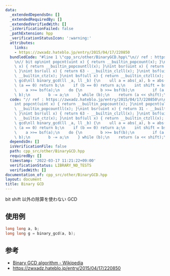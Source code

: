 ```yaml
---
data:
  _extendedDependsOn: []
  _extendedRequiredBy: []
  _extendedVerifiedWith: []
  _isVerificationFailed: false
  _pathExtension: hpp
  _verificationStatusIcon: ':warning:'
  attributes:
    links:
    - https://zwxadz.hateblo.jp/entry/2015/04/17/220850
  bundledCode: "#line 1 \"cpp_src/other/BinaryGCD.hpp\"\n// ref : https://zwxadz.hateblo.jp/entry/2015/04/17/220850\n\
    \n// bit op\nint popcnt(uint x) { return __builtin_popcount(x); }\nint popcnt(ull\
    \ x) { return __builtin_popcountll(x); }\nint bsr(uint x) { return 31 - __builtin_clz(x);\
    \ }\nint bsr(ull x) { return 63 - __builtin_clzll(x); }\nint bsf(uint x) { return\
    \ __builtin_ctz(x); }\nint bsf(ull x) { return __builtin_ctzll(x); }\n\n// binary\
    \ gcd\nll binary_gcd(ll _a, ll _b) {\n    ull a = abs(_a), b = abs(_b);\n    if\
    \ (a == 0) return b;\n    if (b == 0) return a;\n    int shift = bsf(a | b);\n\
    \    a >>= bsf(a);\n    do {\n        b >>= bsf(b);\n        if (a > b) swap(a,\
    \ b);\n        b -= a;\n    } while (b);\n    return (a << shift);\n}\n"
  code: "// ref : https://zwxadz.hateblo.jp/entry/2015/04/17/220850\n\n// bit op\n\
    int popcnt(uint x) { return __builtin_popcount(x); }\nint popcnt(ull x) { return\
    \ __builtin_popcountll(x); }\nint bsr(uint x) { return 31 - __builtin_clz(x);\
    \ }\nint bsr(ull x) { return 63 - __builtin_clzll(x); }\nint bsf(uint x) { return\
    \ __builtin_ctz(x); }\nint bsf(ull x) { return __builtin_ctzll(x); }\n\n// binary\
    \ gcd\nll binary_gcd(ll _a, ll _b) {\n    ull a = abs(_a), b = abs(_b);\n    if\
    \ (a == 0) return b;\n    if (b == 0) return a;\n    int shift = bsf(a | b);\n\
    \    a >>= bsf(a);\n    do {\n        b >>= bsf(b);\n        if (a > b) swap(a,\
    \ b);\n        b -= a;\n    } while (b);\n    return (a << shift);\n}"
  dependsOn: []
  isVerificationFile: false
  path: cpp_src/other/BinaryGCD.hpp
  requiredBy: []
  timestamp: '2022-03-17 11:21:22+09:00'
  verificationStatus: LIBRARY_NO_TESTS
  verifiedWith: []
documentation_of: cpp_src/other/BinaryGCD.hpp
layout: document
title: Binary GCD
---
```


bit shift 以外の除算を使わない GCD

## 使用例

``` cpp
long long a, b;
long long g = binary_gcd(a, b);
```

## 参考

- [Binary GCD algorithm - Wikipedia](https://en.wikipedia.org/wiki/Binary_GCD_algorithm)
- https://zwxadz.hateblo.jp/entry/2015/04/17/220850
